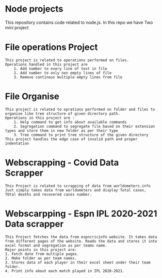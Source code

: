 ﻿# Node projects
This repository contains code related to node.js.
In this repo we have Two mini project 
# File operations Project
    This project is related to operations performed on files.
    Operations handled in this project are 
        1. Add number to every line of text in file
        2. Add number to only non empty lines of file
        3. Remove continous multiple empty lines from file

# File Organise
    This project is related to oprations performed on folder and files to organise like tree structure of given directory path.
    Operations in this project are :
        1. Help command to get info about available commands
        2. Segregation command to segregate file based on their extension types and store them in new folder as per their type
        3. Tree command to print tree structure of the given directory
    This project handles the edge case of invalid path and proper indentation 
    
# Webscrapping - Covid Data Scrapper
    This Project is related to scrapping of data from worldometers.info 
    Just simply takes data from worldometers and display Total cases, TOtal deaths and recovered cases number.
   
# Webscarpping - Espn IPL 2020-2021 Data scrapper
    This Project fetches the data from espncricinfo website. It takes data from different pages of the website. Reads the data and stores it into excel format and segregation as per teams name.
    Major points in this project are:
    1. Fetch date from multiple pages.
    2. Make folder as per team names.
    3. Stores data of each player in their excel sheet under their team folder.
    4. Print info about each match played in IPL 2020-2021.
